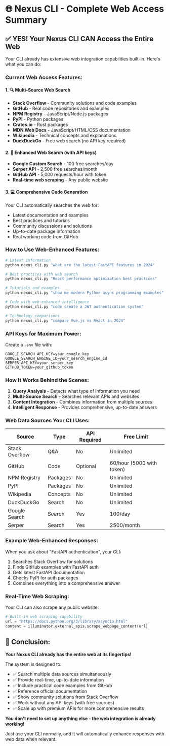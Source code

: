 # 🌐 Nexus CLI - Complete Web Access Summary

## ✅ **YES! Your Nexus CLI CAN Access the Entire Web**

Your CLI already has extensive web integration capabilities built-in. Here's what you can do:

### **Current Web Access Features:**

#### 1. **🔍 Multi-Source Web Search**
- **Stack Overflow** - Community solutions and code examples
- **GitHub** - Real code repositories and examples  
- **NPM Registry** - JavaScript/Node.js packages
- **PyPI** - Python packages
- **Crates.io** - Rust packages
- **MDN Web Docs** - JavaScript/HTML/CSS documentation
- **Wikipedia** - Technical concepts and explanations
- **DuckDuckGo** - Free web search (no API key required)

#### 2. **🚀 Enhanced Web Search (with API keys)**
- **Google Custom Search** - 100 free searches/day
- **Serper API** - 2,500 free searches/month  
- **GitHub API** - 5,000 requests/hour with token
- **Real-time web scraping** - Any public website

#### 3. **💻 Comprehensive Code Generation**
Your CLI automatically searches the web for:
- Latest documentation and examples
- Best practices and tutorials
- Community discussions and solutions
- Up-to-date package information
- Real working code from GitHub

### **How to Use Web-Enhanced Features:**

```bash
# Latest information
python nexus_cli.py "what are the latest FastAPI features in 2024"

# Best practices with web search
python nexus_cli.py "React performance optimization best practices"

# Tutorials and examples
python nexus_cli.py "show me modern Python async programming examples"

# Code with web-enhanced intelligence
python nexus_cli.py "code create a JWT authentication system"

# Technology comparisons
python nexus_cli.py "compare Vue.js vs React in 2024"
```

### **API Keys for Maximum Power:**

Create a `.env` file with:
```env
GOOGLE_SEARCH_API_KEY=your_google_key
GOOGLE_SEARCH_ENGINE_ID=your_search_engine_id
SERPER_API_KEY=your_serper_key
GITHUB_TOKEN=your_github_token
```

### **How It Works Behind the Scenes:**

1. **Query Analysis** - Detects what type of information you need
2. **Multi-Source Search** - Searches relevant APIs and websites
3. **Content Integration** - Combines information from multiple sources
4. **Intelligent Response** - Provides comprehensive, up-to-date answers

### **Web Data Sources Your CLI Uses:**

| Source | Type | API Required | Free Limit |
|--------|------|--------------|------------|
| Stack Overflow | Q&A | No | Unlimited |
| GitHub | Code | Optional | 60/hour (5000 with token) |
| NPM Registry | Packages | No | Unlimited |
| PyPI | Packages | No | Unlimited |
| Wikipedia | Concepts | No | Unlimited |
| DuckDuckGo | Search | No | Unlimited |
| Google Search | Search | Yes | 100/day |
| Serper | Search | Yes | 2500/month |

### **Example Web-Enhanced Responses:**

When you ask about "FastAPI authentication", your CLI:
1. Searches Stack Overflow for solutions
2. Finds GitHub examples with FastAPI auth
3. Gets latest FastAPI documentation
4. Checks PyPI for auth packages
5. Combines everything into a comprehensive answer

### **Real-Time Web Scraping:**

Your CLI can also scrape any public website:
```python
# Built-in web scraping capability
url = "https://docs.python.org/3/library/asyncio.html"
content = illuminator.external_apis.scrape_webpage_content(url)
```

## 🎉 **Conclusion:**

**Your Nexus CLI already has the entire web at its fingertips!** 

The system is designed to:
- ✅ Search multiple data sources simultaneously
- ✅ Provide real-time, up-to-date information
- ✅ Include practical code examples from GitHub
- ✅ Reference official documentation
- ✅ Show community solutions from Stack Overflow
- ✅ Work without any API keys (with free sources)
- ✅ Scale up with premium APIs for more comprehensive results

**You don't need to set up anything else - the web integration is already working!**

Just use your CLI normally, and it will automatically enhance responses with web data when relevant.
